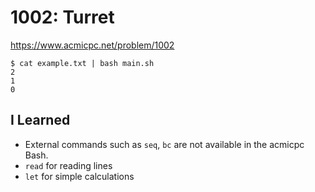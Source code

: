 # 1002: Turret

https://www.acmicpc.net/problem/1002

```
$ cat example.txt | bash main.sh
2
1
0
```

## I Learned

- External commands such as `seq`, `bc` are not available in the acmicpc Bash.
- `read` for reading lines
- `let` for simple calculations
